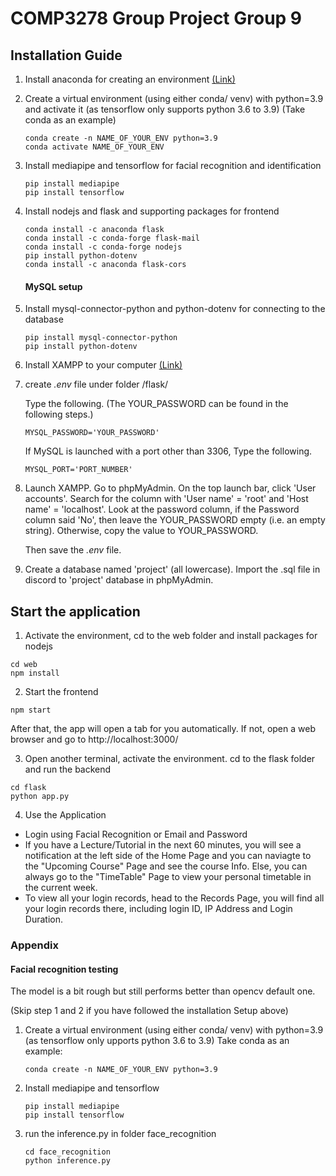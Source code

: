 # COMP3278 Group Project Group 9
## Installation Guide

1. Install anaconda for creating an environment [(Link)](https://www.anaconda.com/products/distribution)

2. Create a virtual environment (using either conda/ venv) with python=3.9 and activate it
    (as tensorflow only supports python 3.6 to 3.9)
    (Take conda as an example)
    ```
    conda create -n NAME_OF_YOUR_ENV python=3.9
    conda activate NAME_OF_YOUR_ENV
    ```

3. Install mediapipe and tensorflow for facial recognition and identification
    ```
    pip install mediapipe
    pip install tensorflow
    ```

4. Install nodejs and flask and supporting packages for frontend
    ```
    conda install -c anaconda flask
    conda install -c conda-forge flask-mail
    conda install -c conda-forge nodejs
    pip install python-dotenv
    conda install -c anaconda flask-cors
    ```

    #### MySQL setup
5. Install mysql-connector-python and python-dotenv for connecting to the database
    ```
    pip install mysql-connector-python
    pip install python-dotenv
    ```

6. Install XAMPP to your computer [(Link)](https://www.apachefriends.org/)

7. create _.env_ file under folder /flask/

    Type the following. (The YOUR_PASSWORD can be found in the following steps.)
    ```
    MYSQL_PASSWORD='YOUR_PASSWORD'
    ```

    If MySQL is launched with a port other than 3306, Type the following.
    ```
    MYSQL_PORT='PORT_NUMBER'
    ```

8. Launch XAMPP. Go to phpMyAdmin.
    On the top launch bar, click 'User accounts'. 
    Search for the column with 'User name' = 'root' and 'Host name' = 'localhost'. 
    Look at the password column, if the Password column said 'No', then leave the YOUR_PASSWORD empty (i.e. an empty string). Otherwise, copy the value to YOUR_PASSWORD.


    Then save the _.env_ file.

9. Create a database named 'project' (all lowercase). Import the .sql file in discord to 'project' database  in phpMyAdmin.
    
## Start the application
1. Activate the environment, cd to the web folder and install packages for nodejs
```
cd web
npm install
```

2. Start the frontend
```
npm start
```
After that, the app will open a tab for you automatically. If not, open a web browser and go to http://localhost:3000/

3. Open another terminal, activate the environment.
    cd to the flask folder and run the backend
```
cd flask
python app.py
```

4. Use the Application
* Login using Facial Recognition or Email and Password
* If you have a Lecture/Tutorial in the next 60 minutes, you will see a notification at the  left side of the Home Page and you can naviagte to the "Upcoming Course" Page and see the course Info.
Else, you can always go to the "TimeTable" Page to view your personal timetable in the current week.
* To view all your login records, head to the Records Page, you will find all your login records there, including login ID, IP Address and Login Duration.

### Appendix
#### Facial recognition testing

The model is a bit rough but still performs better than opencv default one.

(Skip step 1 and 2 if you have followed the installation Setup above)

1. Create a virtual environment (using either conda/ venv) with python=3.9 
    (as tensorflow only upports python 3.6 to 3.9)
    Take conda as an example: 
    ```
    conda create -n NAME_OF_YOUR_ENV python=3.9
    ```
2. Install mediapipe and tensorflow
    ```
    pip install mediapipe
    pip install tensorflow
    ```

3. run the inference.py in folder face_recognition
    ```
    cd face_recognition
    python inference.py
    ```
